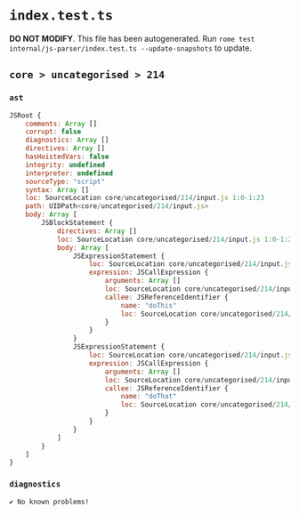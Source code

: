 # `index.test.ts`

**DO NOT MODIFY**. This file has been autogenerated. Run `rome test internal/js-parser/index.test.ts --update-snapshots` to update.

## `core > uncategorised > 214`

### `ast`

```javascript
JSRoot {
	comments: Array []
	corrupt: false
	diagnostics: Array []
	directives: Array []
	hasHoistedVars: false
	integrity: undefined
	interpreter: undefined
	sourceType: "script"
	syntax: Array []
	loc: SourceLocation core/uncategorised/214/input.js 1:0-1:23
	path: UIDPath<core/uncategorised/214/input.js>
	body: Array [
		JSBlockStatement {
			directives: Array []
			loc: SourceLocation core/uncategorised/214/input.js 1:0-1:23
			body: Array [
				JSExpressionStatement {
					loc: SourceLocation core/uncategorised/214/input.js 1:2-1:11
					expression: JSCallExpression {
						arguments: Array []
						loc: SourceLocation core/uncategorised/214/input.js 1:2-1:10
						callee: JSReferenceIdentifier {
							name: "doThis"
							loc: SourceLocation core/uncategorised/214/input.js 1:2-1:8 (doThis)
						}
					}
				}
				JSExpressionStatement {
					loc: SourceLocation core/uncategorised/214/input.js 1:12-1:21
					expression: JSCallExpression {
						arguments: Array []
						loc: SourceLocation core/uncategorised/214/input.js 1:12-1:20
						callee: JSReferenceIdentifier {
							name: "doThat"
							loc: SourceLocation core/uncategorised/214/input.js 1:12-1:18 (doThat)
						}
					}
				}
			]
		}
	]
}
```

### `diagnostics`

```
✔ No known problems!

```
